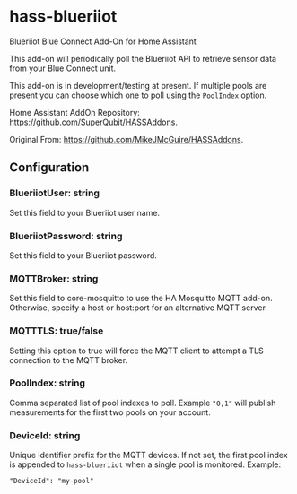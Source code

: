 # hass-blueriiot
Blueriiot Blue Connect Add-On for Home Assistant

This add-on will periodically poll the Blueriiot API to retrieve sensor data from your Blue Connect unit.

This add-on is in development/testing at present. If multiple pools are present you can choose which one to poll using the `PoolIndex` option.

Home Assistant AddOn Repository: https://github.com/SuperQubit/HASSAddons.

Original From: https://github.com/MikeJMcGuire/HASSAddons.

## Configuration
### BlueriiotUser: string
Set this field to your Blueriiot user name.

### BlueriiotPassword: string
Set this field to your Blueriiot password.

### MQTTBroker: string
Set this field to core-mosquitto to use the HA Mosquitto MQTT add-on. Otherwise, specify a host or host:port for an alternative MQTT server.

### MQTTTLS: true/false
Setting this option to true will force the MQTT client to attempt a TLS connection to the MQTT broker.

### PoolIndex: string
Comma separated list of pool indexes to poll. Example `"0,1"` will publish
measurements for the first two pools on your account.

### DeviceId: string
Unique identifier prefix for the MQTT devices. If not set, the first pool index
is appended to `hass-blueriiot` when a single pool is monitored.
Example:

```
"DeviceId": "my-pool"
```
